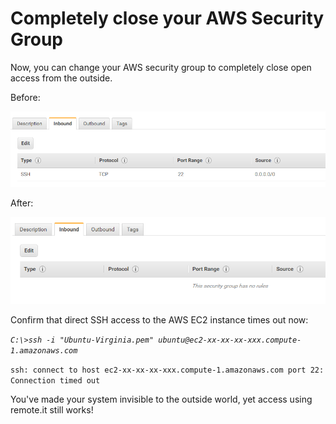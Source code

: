 # Completely close your AWS Security Group

Now, you can change your AWS security group to completely close open access from the outside.

Before:

![](../../.gitbook/assets/image%20%28328%29.png)

After:

![](../../.gitbook/assets/image%20%28115%29.png)

Confirm that direct SSH access to the AWS EC2 instance times out now:

_`C:\>ssh -i "Ubuntu-Virginia.pem" ubuntu@ec2-xx-xx-xx-xxx.compute-1.amazonaws.com`_ 

`ssh: connect to host ec2-xx-xx-xx-xxx.compute-1.amazonaws.com port 22: Connection timed out`

You've made your system invisible to the outside world, yet access using remote.it still works!



